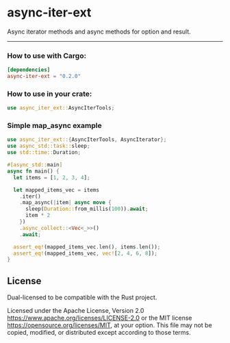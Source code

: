 # async-iter-ext

Async iterator methods and async methods for option and result.

--- 

### How to use with Cargo:

```toml
[dependencies]
async-iter-ext = "0.2.0"
```

### How to use in your crate:

```rust
use async_iter_ext::AsyncIterTools;
```

### Simple map_async example

```rust
use async_iter_ext::{AsyncIterTools, AsyncIterator};
use async_std::task::sleep;
use std::time::Duration;

#[async_std::main]
async fn main() {
  let items = [1, 2, 3, 4];

  let mapped_items_vec = items
    .iter()
    .map_async(|item| async move {
      sleep(Duration::from_millis(100)).await;
      item * 2
    })
    .async_collect::<Vec<_>>()
    .await;

  assert_eq!(mapped_items_vec.len(), items.len());
  assert_eq!(mapped_items_vec, vec![2, 4, 6, 8]);  
}
```

## License

Dual-licensed to be compatible with the Rust project.

Licensed under the Apache License, Version 2.0
<https://www.apache.org/licenses/LICENSE-2.0> or the MIT license
<https://opensource.org/licenses/MIT>, at your
option. This file may not be copied, modified, or distributed
except according to those terms.